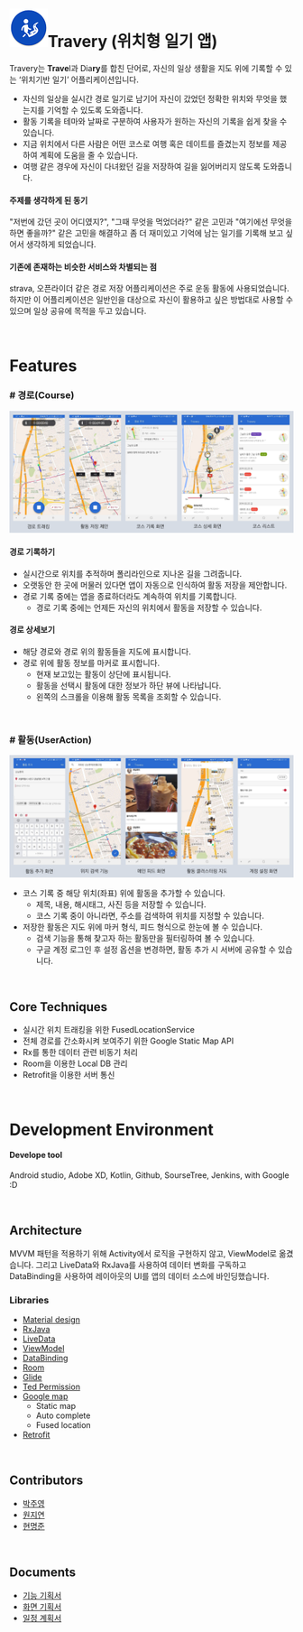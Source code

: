 # ![App icon](./readme_data/app_icon_v1.0.png)Travery (위치형 일기 앱)

Travery는 **Trave**l과 Dia**ry**를 합친 단어로, 자신의 일상 생활을 지도 위에 기록할 수 있는 ‘위치기반 일기’ 어플리케이션입니다.

- 자신의 일상을 실시간 경로 일기로 남기어 자신이 갔었던 정확한 위치와 무엇을 했는지를 기억할 수 있도록 도와줍니다.
- 활동 기록을 테마와 날짜로 구분하여 사용자가 원하는 자신의 기록을 쉽게 찾을 수 있습니다.
- 지금 위치에서 다른 사람은 어떤 코스로 여행 혹은 데이트를 즐겼는지 정보를 제공하여 계획에 도움을 줄 수 있습니다.
- 여행 같은 경우에 자신이 다녀왔던 길을 저장하여 길을 잃어버리지 않도록 도와줍니다.

#### 주제를 생각하게 된 동기

"저번에 갔던 곳이 어디였지?", "그때 무엇을 먹었더라?" 같은 고민과 "여기에선 무엇을 하면 좋을까?" 같은 고민을 해결하고 좀 더 재미있고 기억에 남는 일기를 기록해 보고 싶어서 생각하게 되었습니다.

#### 기존에 존재하는 비슷한 서비스와 차별되는 점

strava, 오픈라이더 같은 경로 저장 어플리케이션은 주로 운동 활동에 사용되었습니다. 하지만 이 어플리케이션은 일반인을 대상으로 자신이 활용하고 싶은 방법대로 사용할 수 있으며 일상 공유에 목적을 두고 있습니다.

<br>

# Features

### # 경로(Course)

![Course](./readme_data/main1.png)

#### 경로 기록하기

- 실시간으로 위치를 추적하며 폴리라인으로 지나온 길을 그려줍니다.
- 오랫동안 한 곳에 머물러 있다면 앱이 자동으로 인식하여 활동 저장을 제안합니다.
- 경로 기록 중에는 앱을 종료하더라도 계속하여 위치를 기록합니다.
  - 경로 기록 중에는 언제든 자신의 위치에서 활동을 저장할 수 있습니다.

#### 경로 상세보기

- 해당 경로와 경로 위의 활동들을 지도에 표시합니다.
- 경로 위에 활동 정보를 마커로 표시합니다.
  - 현재 보고있는 활동이 상단에 표시됩니다.
  - 활동을 선택시 활동에 대한 정보가 하단 뷰에 나타납니다.
  - 왼쪽의 스크롤을 이용해 활동 목록을 조회할 수 있습니다.

<br>

### # 활동(UserAction)

![User Action](./readme_data/main2.png)

- 코스 기록 중 해당 위치(좌표) 위에 활동을 추가할 수 있습니다.
  - 제목, 내용, 해시태그, 사진 등을 저장할 수 있습니다.
  - 코스 기록 중이 아니라면, 주소를 검색하여 위치를 지정할 수 있습니다.
- 저장한 활동은 지도 위에 마커 형식, 피드 형식으로 한눈에 볼 수 있습니다.
  - 검색 기능을 통해 찾고자 하는 활동만을 필터링하여 볼 수 있습니다.
  - 구글 계정 로그인 후 설정 옵션을 변경하면, 활동 추가 시 서버에 공유할 수 있습니다.

<br>

## Core Techniques

- 실시간 위치 트래킹을 위한 FusedLocationService
- 전체 경로를 간소화시켜 보여주기 위한 Google Static Map API
- Rx를 통한 데이터 관련 비동기 처리
- Room을 이용한 Local DB 관리
- Retrofit을 이용한 서버 통신

<br>

# Development Environment

#### Develope tool

Android studio, Adobe XD, Kotlin, Github, SourseTree, Jenkins, with Google :D

<br>

## Architecture

MVVM 패턴을 적용하기 위해 Activity에서 로직을 구현하지 않고, ViewModel로 옮겼습니다. 그리고 LiveData와 RxJava를 사용하여 데이터 변화를 구독하고 DataBinding을 사용하여 레이아웃의 UI를 앱의 데이터 소스에 바인딩했습니다.

### Libraries

- [Material design](https://material.io/develop/android/docs/building-from-source/)
- [RxJava](https://github.com/ReactiveX/RxAndroid)
- [LiveData](https://developer.android.com/topic/libraries/architecture/livedata)
- [ViewModel](https://developer.android.com/topic/libraries/architecture/viewmodel)
- [DataBinding](https://developer.android.com/topic/libraries/data-binding/)
- [Room](https://developer.android.com/topic/libraries/architecture/room)
- [Glide](https://github.com/bumptech/glide)
- [Ted Permission](https://github.com/ParkSangGwon/TedPermission)
- [Google map](https://developers.google.com/maps/documentation/android-sdk/intro)
  - Static map
  - Auto complete
  - Fused location
- [Retrofit](https://square.github.io/retrofit/)

<br>

## Contributors

- [박주영](https://github.com/park-ju1008)
- [원지연](https://github.com/Onedelay)
- [현명준](https://github.com/myung6024)

<br>

## Documents

- [기능 기획서](https://docs.google.com/presentation/d/1DXavhXVLeU8ka2dPkgo0IMwUVNcy3K3AQOxKI9jtsQI/edit?usp=sharing)
- [화면 기획서](https://xd.adobe.com/view/241f9a86-50b2-4d45-7a09-a49544e8297d-522e/)
- [일정 계획서](https://docs.google.com/spreadsheets/d/1L4kp2iZllHA4a7ph0ld1K2v9Q3nztz7UG0-R9L9LhyI/edit#gid=0)
